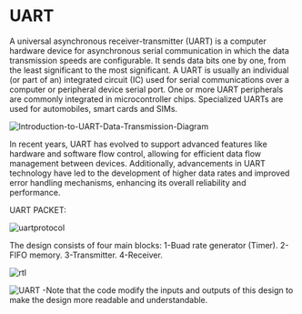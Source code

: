 # UART
A universal asynchronous receiver-transmitter (UART) is a computer hardware device for asynchronous serial communication in which the data transmission speeds are configurable. 
It sends data bits one by one, from the least significant to the most significant.
 A UART is usually an individual (or part of an) integrated circuit (IC) used for serial communications over a computer or peripheral device serial port. 
 One or more UART peripherals are commonly integrated in microcontroller chips. Specialized UARTs are used for automobiles, smart cards and SIMs.
 
 ![Introduction-to-UART-Data-Transmission-Diagram](https://github.com/MohamedDawod29/UART/assets/138527948/71783908-0307-4275-8bc2-375f3d11e044)

 In recent years, UART has evolved to support advanced features like hardware and software flow control, allowing for efficient data flow management between devices. Additionally, advancements in UART technology have led to the development of higher data rates and improved error handling mechanisms, enhancing its overall reliability and performance.

 UART PACKET:

 ![uartprotocol](https://github.com/MohamedDawod29/UART/assets/138527948/60b80e9e-5c64-4911-91b4-2698d1729242)

The design consists of four main blocks: 1-Buad rate generator (Timer).   2-FIFO memory.   3-Transmitter.   4-Receiver.

![rtl](https://github.com/MohamedDawod29/UART/assets/138527948/97e377bc-7747-4d16-a6da-d5390bd620ac)




![UART](https://github.com/MohamedDawod29/UART/assets/138527948/c27ac53e-d588-4012-a904-f99362145156)
-Note that the code modify the inputs and outputs of this design to make the design more readable and understandable.






